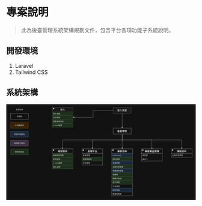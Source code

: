 # 專案說明
> 此為後臺管理系統架構規劃文件，包含平台各項功能子系統說明。


## 開發環境
1. Laravel
2. Tailwind CSS


## 系統架構



![架構圖](Pages/asset/system-structure.png)


